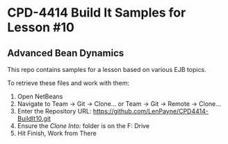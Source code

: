 # CPD-4414 Build It Samples for Lesson #10
## Advanced Bean Dynamics

This repo contains samples for a lesson based on various EJB topics.

To retrieve these files and work with them:

1. Open NetBeans
2. Navigate to Team -> Git -> Clone... or Team -> Git -> Remote -> Clone...
3. Enter the Repository URL: https://github.com/LenPayne/CPD4414-BuildIt10.git
4. Ensure the *Clone Into:* folder is on the F: Drive
5. Hit Finish, Work from There